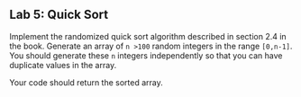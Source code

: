 ## Lab 5: Quick Sort 

Implement the randomized quick sort algorithm described in section 2.4 in the book.
Generate an array of `n >100` random integers in the range `[0,n-1]`.
You should generate these `n` integers independently so that you can have duplicate values
in the array.

Your code should return the sorted array.
